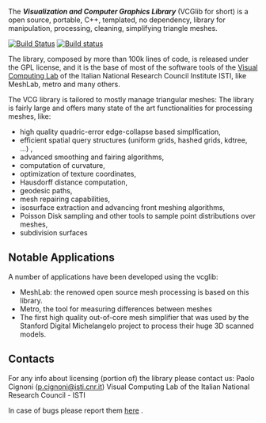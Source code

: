 The **_Visualization and Computer Graphics Library_** (VCGlib for short) is a open source, portable, C++, templated, no dependency, library for manipulation, processing, cleaning, simplifying triangle meshes.

[![Build Status](https://travis-ci.org/cnr-isti-vclab/vcglib.svg?branch=devel)](https://travis-ci.org/cnr-isti-vclab/vcglib)
[![Build status](https://ci.appveyor.com/api/projects/status/7k27s4k4xjmeowoe/branch/devel?svg=true)](https://ci.appveyor.com/project/cignoni/vcglib/branch/devel)

The library, composed by more than 100k lines of code, is released under the GPL license, and it is the base of most of the software tools of the [Visual Computing Lab](http://vcg.isti.cnr.it) of the Italian National Research Council Institute ISTI, like MeshLab, metro and many others.

The VCG library is tailored to mostly manage triangular meshes: The library is fairly large and offers many state of the art functionalities for processing meshes, like:

- high quality quadric-error edge-collapse based simplfication,
- efficient spatial query structures (uniform grids, hashed grids, kdtree, ...) ,
- advanced smoothing and fairing algorithms,
- computation of curvature,
- optimization of texture coordinates,
- Hausdorff distance computation,
- geodesic paths,
- mesh repairing capabilities,
- isosurface extraction and advancing front meshing algorithms,
- Poisson Disk sampling and other tools to sample point distributions over meshes,
- subdivision surfaces

## Notable Applications

A number of applications have been developed using the vcglib:

- MeshLab: the renowed open source mesh processing is based on this library.
- Metro, the tool for measuring differences between meshes
- The first high quality out-of-core mesh simplifier that was used by the Stanford Digital Michelangelo project to process their huge 3D scanned models.

## Contacts

For any info about licensing (portion of) the library please contact us:
Paolo Cignoni (p.cignoni@isti.cnr.it) 
Visual Computing Lab of the Italian National Research Council - ISTI

In case of bugs please report them [here](https://github.com/cnr-isti-vclab/vcglib/issues) .
